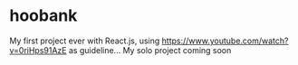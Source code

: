 # hoobank
My first project ever with React.js, using https://www.youtube.com/watch?v=0riHps91AzE as guideline... My solo project coming soon
